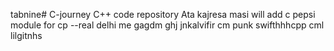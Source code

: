 tabnine# C-journey
C++ code repository
Ata kajresa masi
will add
c pepsi module for cp
--real
delhi me
gagdm
ghj
jnkalvifir
cm punk
swifthhhcpp
cml
lilgitnhs
